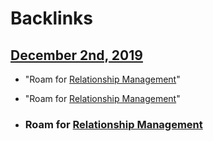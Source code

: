 
# Backlinks
## [December 2nd, 2019](<December 2nd, 2019.md>)
- "Roam for [Relationship Management](<Relationship Management.md>)"

- "Roam for [Relationship Management](<Relationship Management.md>)"

- ### Roam for [Relationship Management](<Relationship Management.md>)

